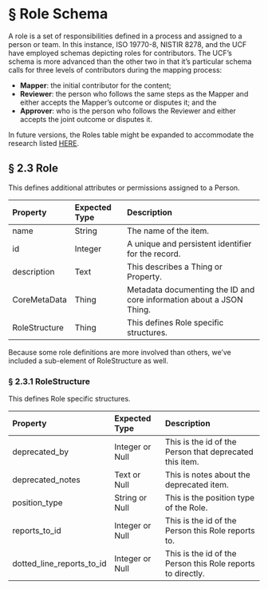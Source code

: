 # § Role Schema

A role is a set of responsibilities defined in a process and assigned to a person or team. In this instance, ISO 19770-8, NISTIR 8278, and the UCF have employed schemas depicting roles for contributors. The UCF’s schema is more advanced than the other two in that it’s particular schema calls for three levels of contributors during the mapping process:

* **Mapper**: the initial contributor for the content;
* **Reviewer**: the person who follows the same steps as the Mapper and either accepts the Mapper’s outcome or disputes it; and the
* **Approver**: who is the person who follows the Reviewer and either accepts the joint outcome or disputes it.

In future versions, the Roles table might be expanded to accommodate the research listed [HERE](https://short.grcschema.org/DagT9T).

## § 2.3 Role

This defines additional attributes or permissions assigned to a Person.

| **Property** | **Expected Type** | **Description** |
| :--- | :--- | :--- |
| name | String | The name of the item. |
| id | Integer | A unique and persistent identifier for the record. |
| description | Text | This describes a Thing or Property. |
| CoreMetaData | Thing | Metadata documenting the ID and core information about a JSON Thing. |
| RoleStructure | Thing | This defines Role specific structures. |

Because some role definitions are more involved than others, we’ve included a sub-element of RoleStructure as well.

### § 2.3.1 RoleStructure

This defines Role specific structures.

| **Property** | **Expected Type** | **Description** |
| :--- | :--- | :--- |
| deprecated\_by | Integer or Null | This is the id of the Person that deprecated this item. |
| deprecated\_notes | Text or Null | This is notes about the deprecated item. |
| position\_type | String or Null | This is the position type of the Role. |
| reports\_to\_id | Integer or Null | This is the id of the Person this Role reports to. |
| dotted\_line\_reports\_to\_id | Integer or Null | This is the id of the Person this Role reports to directly. |

